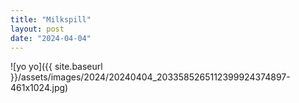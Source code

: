 ```yaml
---
title: "Milkspill"
layout: post
date: "2024-04-04"
---
```


![yo yo]({{ site.baseurl }}/assets/images/2024/20240404_2033585265112399924374897-461x1024.jpg)
